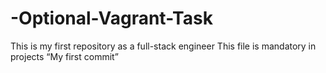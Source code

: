 # -Optional-Vagrant-Task
This is my first repository as a full-stack engineer
This file is mandatory in projects
“My first commit”
